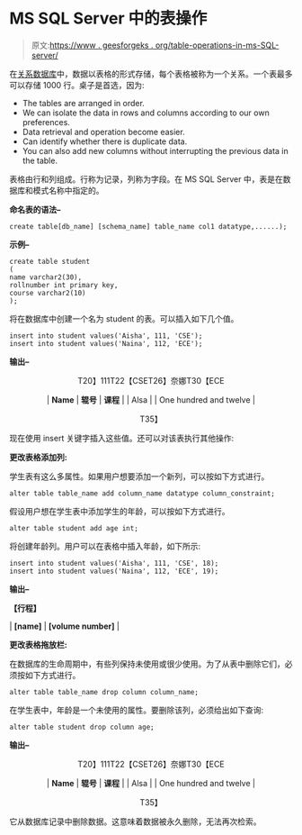 # MS SQL Server 中的表操作

> 原文:[https://www . geesforgeks . org/table-operations-in-ms-SQL-server/](https://www.geeksforgeeks.org/table-operations-in-ms-sql-server/)

在[关系数据库](https://www.geeksforgeeks.org/relational-model-in-dbms/)中，数据以表格的形式存储，每个表格被称为一个关系。一个表最多可以存储 1000 行。桌子是首选，因为:

*   The tables are arranged in order.
*   We can isolate the data in rows and columns according to our own preferences.
*   Data retrieval and operation become easier.
*   Can identify whether there is duplicate data.
*   You can also add new columns without interrupting the previous data in the table.

表格由行和列组成。行称为记录，列称为字段。在 MS SQL Server 中，表是在数据库和模式名称中指定的。

**命名表的语法–**

```
create table[db_name] [schema_name] table_name col1 datatype,......); 
```

**示例–**

```
create table student 
(
name varchar2(30),
rollnumber int primary key, 
course varchar2(10)
);
```

将在数据库中创建一个名为 student 的表。可以插入如下几个值。

```
insert into student values('Aisha', 111, 'CSE');
insert into student values('Naina', 112, 'ECE');
```

**输出–**

<center>T20】111T22【CSET26】奈娜T30【ECE

| **Name** | **辊号** | **课程** |
| Alsa |
| One hundred and twelve |

T35】</center>

现在使用 insert 关键字插入这些值。还可以对该表执行其他操作:

**更改表格添加列:**

学生表有这么多属性。如果用户想要添加一个新列，可以按如下方式进行。

```
alter table table_name add column_name datatype column_constraint;
```

假设用户想在学生表中添加学生的年龄，可以按如下方式进行。

```
alter table student add age int; 
```

将创建年龄列。用户可以在表格中插入年龄，如下所示:

```
insert into student values('Aisha', 111, 'CSE', 18);
insert into student values('Naina', 112, 'ECE', 19);
```

**输出–**

**【行程】**

| **[name]** | **[volume number]** |

**更改表格拖放栏:**

在数据库的生命周期中，有些列保持未使用或很少使用。为了从表中删除它们，必须按如下方式进行。

```
alter table table_name drop column column_name;
```

在学生表中，年龄是一个未使用的属性。要删除该列，必须给出如下查询:

```
alter table student drop column age;
```

**输出–**

<center>T20】111T22【CSET26】奈娜T30【ECE

| **Name** | **辊号** | **课程** |
| Alsa |
| One hundred and twelve |

T35】</center>

它从数据库记录中删除数据。这意味着数据被永久删除，无法再次检索。